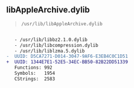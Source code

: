 ## libAppleArchive.dylib

> `/usr/lib/libAppleArchive.dylib`

```diff

   - /usr/lib/libbz2.1.0.dylib
   - /usr/lib/libcompression.dylib
   - /usr/lib/liblzma.5.dylib
-  UUID: D5CA7271-D014-3047-9AF6-E3EB4C0C1D51
+  UUID: 1344E7E1-52E5-34EC-BB50-82B22DD51339
   Functions: 992
   Symbols:   1954
   CStrings:  2583

```

